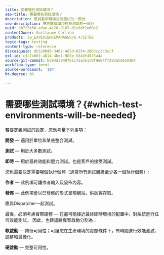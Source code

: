 ```yaml
---
title: 需要哪些測試環境？
seo-title: 需要哪些測試環境？
description: 應將數個環境視為測試的一部分
seo-description: 應將數個環境視為測試的一部分
uuid: bb725e50-edae-4c20-8107-d1c8df2e60e2
contentOwner: Guillaume Carlino
products: SG_EXPERIENCEMANAGER/6.4/SITES
topic-tags: testing
content-type: reference
discoiquuid: db528b9b-3407-462d-8254-20b3cc2c3ccf
exl-id: c3c7c007-4814-4bd1-987e-534df4575a4a
source-git-commit: bd94d3949f0117aa3e1c9f0e84f7293a5d6b03b4
workflow-type: tm+mt
source-wordcount: '194'
ht-degree: 0%

---
```


# 需要哪些測試環境？{#which-test-environments-will-be-needed}

若要定義測試的設定，您應考量下列事項：

**開發**  — 適用於單位和某些整合測試。

**測試**  — 用於大多數測試。

**即時**  — 用於最終效能和壓力測試。也是客戶的接受測試。

您也需要決定需要哪個執行個體（通常所有測試層級至少各一個執行個體）:

**作者**  — 此例項可讓作者輸入及發佈內容。

**發佈**  — 此例項會以已發佈的形式呈現網站，供訪客存取。

應與Dispatcher一起測試。

最後，必須考慮實際硬體 — 在盡可能接近最終即時環境的配置中，對系統進行任何效能測試。 因此，也建議將專案啟動分割為：

**軟啟動**  — 降低可用性；可讓您在生產環境的實際條件下，有時間進行效能測試、調整和最佳化。

**硬啟動**  — 完整可用性。
